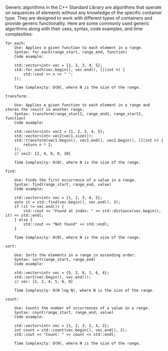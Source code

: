 Generic algorithms in the C++ Standard Library are algorithms that operate on sequences of elements without any knowledge of the specific container type. They are designed to work with different types of containers and provide generic functionality. Here are some commonly used generic algorithms along with their uses, syntax, code examples, and time complexities:

    for_each:
        Use: Applies a given function to each element in a range.
        Syntax: for_each(range_start, range_end, function)
        Code example:

        std::vector<int> vec = {1, 2, 3, 4, 5};
        std::for_each(vec.begin(), vec.end(), [](int n) {
            std::cout << n << " ";
        });

        Time Complexity: O(N), where N is the size of the range.

    transform:

        Use: Applies a given function to each element in a range and stores the result in another range.
        Syntax: transform(range_start1, range_end1, range_start2, function)
        Code example:

        std::vector<int> vec1 = {1, 2, 3, 4, 5};
        std::vector<int> vec2(vec1.size());
        std::transform(vec1.begin(), vec1.end(), vec2.begin(), [](int n) {
            return n * 2;
        });
        // vec2: {2, 4, 6, 8, 10}

        Time Complexity: O(N), where N is the size of the range.

    find:

        Use: Finds the first occurrence of a value in a range.
        Syntax: find(range_start, range_end, value)
        Code example:

        std::vector<int> vec = {1, 2, 3, 4, 5};
        auto it = std::find(vec.begin(), vec.end(), 3);
        if (it != vec.end()) {
            std::cout << "Found at index: " << std::distance(vec.begin(), it) << std::endl;
        } else {
            std::cout << "Not found" << std::endl;
        }

        Time Complexity: O(N), where N is the size of the range.

    sort:

        Use: Sorts the elements in a range in ascending order.
        Syntax: sort(range_start, range_end)
        Code example:

        std::vector<int> vec = {5, 2, 8, 1, 6, 4};
        std::sort(vec.begin(), vec.end());
        // vec: {1, 2, 4, 5, 6, 8}

        Time Complexity: O(N log N), where N is the size of the range.

    count:

        Use: Counts the number of occurrences of a value in a range.
        Syntax: count(range_start, range_end, value)
        Code example:

        std::vector<int> vec = {1, 2, 3, 2, 4, 2};
        int count = std::count(vec.begin(), vec.end(), 2);
        std::cout << "Count: " << count << std::endl;

        Time Complexity: O(N), where N is the size of the range.